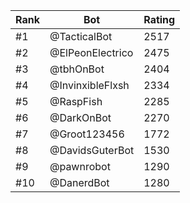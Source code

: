 Rank|Bot|Rating
---|---|---
#1|@TacticalBot|2517
#2|@ElPeonElectrico|2475
#3|@tbhOnBot|2404
#4|@InvinxibleFlxsh|2334
#5|@RaspFish|2285
#6|@DarkOnBot|2270
#7|@Groot123456|1772
#8|@DavidsGuterBot|1530
#9|@pawnrobot|1290
#10|@DanerdBot|1280
